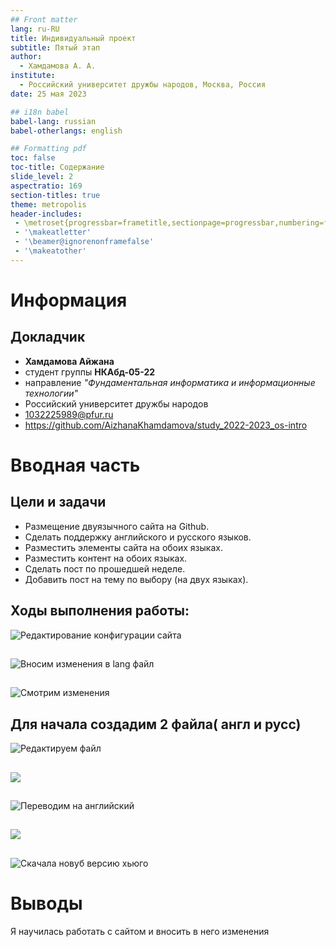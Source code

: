 ```yaml
---
## Front matter
lang: ru-RU
title: Индивидуальный проект
subtitle: Пятый этап
author:
  - Хамдамова А. А.
institute:
  - Российский университет дружбы народов, Москва, Россия
date: 25 мая 2023

## i18n babel
babel-lang: russian
babel-otherlangs: english

## Formatting pdf
toc: false
toc-title: Содержание
slide_level: 2
aspectratio: 169
section-titles: true
theme: metropolis
header-includes:
 - \metroset{progressbar=frametitle,sectionpage=progressbar,numbering=fraction}
 - '\makeatletter'
 - '\beamer@ignorenonframefalse'
 - '\makeatother'
---
```


# Информация

## Докладчик

 * **Хамдамова Айжана** 
 * студент группы **НКАбд-05-22**
 * направление *"Фундаментальная информатика и информационные технологии"* 
 * Российский университет дружбы народов
 * [1032225989@pfur.ru](mailto:1032225989@pfur.ru)
 * <https://github.com/AizhanaKhamdamova/study_2022-2023_os-intro>

# Вводная часть

## Цели и задачи

- Размещение двуязычного сайта на Github.
- Сделать поддержку английского и русского языков.
- Разместить элементы сайта на обоих языках.
- Разместить контент на обоих языках.
- Сделать пост по прошедшей неделе.
- Добавить пост на тему по выбору (на двух языках).

## Ходы выполнения работы:


![Редактирование конфигурации сайта](image/1.png)
##

![Вносим изменения в lang файл](image/2.png)
## 

![Смотрим изменения](image/3.png)

## Для начала создадим 2 файла( англ и русс)

![Редактируем файл](image/4.png)
## 
![](image/5.png)

##
![Переводим на английский](image/6.png)
## 

![](image/7.png)
##

![Скачала новуб версию хьюго](image/8.png)

# Выводы

Я научилась работать с сайтом и вносить в него изменения


